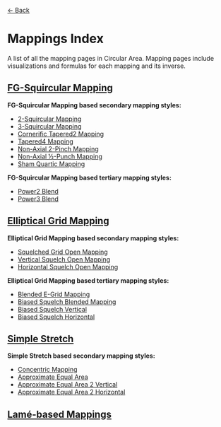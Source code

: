 [<- Back](https://github.com/Kuuuube/Circular_Area/blob/main/README.md#circular-area-plugin-for-opentabletdriver-)

# Mappings Index

A list of all the mapping pages in Circular Area. Mapping pages include visualizations and formulas for each mapping and its inverse.

## [FG-Squircular Mapping](https://github.com/Kuuuube/Circular_Area/blob/main/wiki/mappings/fg_squircular_mapping.md)

**FG-Squircular Mapping based secondary mapping styles:** 

- [2-Squircular Mapping](https://github.com/Kuuuube/Circular_Area/blob/main/wiki/mappings/2_squircular_mapping.md)
- [3-Squircular Mapping](https://github.com/Kuuuube/Circular_Area/blob/main/wiki/mappings/3_squircular_mapping.md)
- [Cornerific Tapered2 Mapping](https://github.com/Kuuuube/Circular_Area/blob/main/wiki/mappings/cornerific_tapered2_mapping.md)
- [Tapered4 Mapping](https://github.com/Kuuuube/Circular_Area/blob/main/wiki/mappings/tapered4_mapping.md)
- [Non-Axial 2-Pinch Mapping](https://github.com/Kuuuube/Circular_Area/blob/main/wiki/mappings/non_axial_2_pinch_mapping.md)
- [Non-Axial ½-Punch Mapping](https://github.com/Kuuuube/Circular_Area/blob/main/wiki/mappings/non_axial_half_punch_mapping.md)
- [Sham Quartic Mapping](https://github.com/Kuuuube/Circular_Area/blob/main/wiki/mappings/sham_quartic_mapping.md)

**FG-Squircular Mapping based tertiary mapping styles:** 

- [Power2 Blend](https://github.com/Kuuuube/Circular_Area/blob/main/wiki/mappings/power2_blend.md)
- [Power3 Blend](https://github.com/Kuuuube/Circular_Area/blob/main/wiki/mappings/power3_blend.md)

## [Elliptical Grid Mapping](https://github.com/Kuuuube/Circular_Area/blob/main/wiki/mappings/elliptical_grid_mapping.md)

**Elliptical Grid Mapping based secondary mapping styles:** 

- [Squelched Grid Open Mapping](https://github.com/Kuuuube/Circular_Area/blob/main/wiki/mappings/squelched_grid_open_mapping.md)
- [Vertical Squelch Open Mapping](https://github.com/Kuuuube/Circular_Area/blob/main/wiki/mappings/vertical_squelch_open_mapping.md)
- [Horizontal Squelch Open Mapping](https://github.com/Kuuuube/Circular_Area/blob/main/wiki/mappings/horizontal_squelch_open_mapping.md)

**Elliptical Grid Mapping based tertiary mapping styles:**

- [Blended E-Grid Mapping](https://github.com/Kuuuube/Circular_Area/blob/main/wiki/mappings/blended_e_grid_mapping.md)
- [Biased Squelch Blended Mapping](https://github.com/Kuuuube/Circular_Area/blob/main/wiki/mappings/biased_squelch_blended_mapping.md)
- [Biased Squelch Vertical](https://github.com/Kuuuube/Circular_Area/blob/main/wiki/mappings/biased_squelch_vertical.md)
- [Biased Squelch Horizontal](https://github.com/Kuuuube/Circular_Area/blob/main/wiki/mappings/biased_squelch_horizontal.md)

## [Simple Stretch](https://github.com/Kuuuube/Circular_Area/blob/main/wiki/mappings/simple_stretch.md)

**Simple Stretch based secondary mapping styles:** 

- [Concentric Mapping](https://github.com/Kuuuube/Circular_Area/blob/main/wiki/mappings/concentric_mapping.md)
- [Approximate Equal Area](https://github.com/Kuuuube/Circular_Area/blob/main/wiki/mappings/approximate_equal_area.md)
- [Approximate Equal Area 2 Vertical](https://github.com/Kuuuube/Circular_Area/blob/main/wiki/mappings/approximate_equal_area_2_vertical.md)
- [Approximate Equal Area 2 Horizontal](https://github.com/Kuuuube/Circular_Area/blob/main/wiki/mappings/approximate_equal_area_2_horizontal.md)

## [Lamé-based Mappings](https://github.com/Kuuuube/Circular_Area/blob/main/wiki/mappings/lamé_based_mappings.md)